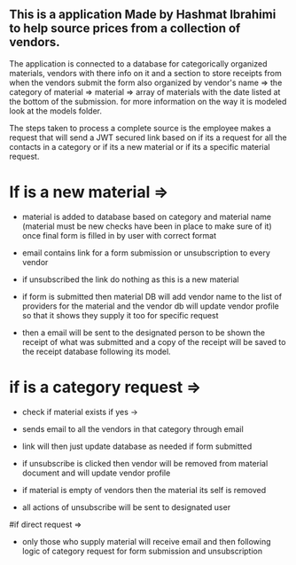 ## This is a application Made by Hashmat Ibrahimi to help source prices from a collection of vendors.

The application is connected to a database for categorically organized materials, vendors with there info on it and a section to store receipts from when the vendors submit the form also organized by vendor's name => the category of material => material => array of materials with the date listed at the bottom of the submission. for more information on the way it is modeled look at the models folder.

The steps taken to process a complete source is the employee makes a request that will send a JWT secured link based on if its a request for all the contacts in a category or if its a new material or if its a specific material request.

# If is a new material =>

- material is added to database based on category and material name (material must be new checks have been in place to make sure of it) once final form is filled in by user with correct format
- email contains link for a form submission or unsubscription to every vendor
- if unsubscribed the link do nothing as this is a new material

- if form is submitted then material DB will add vendor name to the list of providers for the material and the vendor db will update vendor profile so that it shows they supply it too for specific request

-  then a email will be sent to the designated person to be shown the receipt of what was submitted and a copy of the receipt will be saved to the receipt database following its model.

# if is a category request =>

- check if material exists if yes ->
- sends email to all the vendors in that category through email
- link will then just update database as needed if form submitted
- if unsubscribe is clicked then vendor will be removed from material document and will update vendor profile

- if material is empty of vendors then the material its self is removed
- all actions of unsubscribe will be sent to designated user

#if direct request =>
- only those who supply material will receive email and then following logic of category request for form submission and unsubscription


